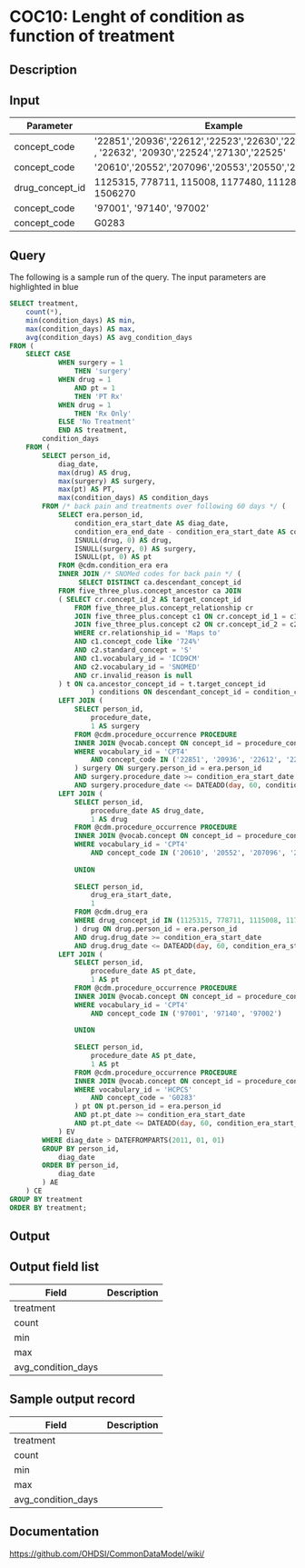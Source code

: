 <!---
Group:condition occurrence combinations
Name:COC10 Lenght of condition as function of treatment
Author:Patrick Ryan
CDM Version: 5.0
-->

# COC10: Lenght of condition as function of treatment

## Description
## Input

|  Parameter |  Example |  Mandatory |  Notes |
| --- | --- | --- | --- |
| concept_code | '22851','20936','22612','22523','22630','22614','22842' , '22632', '20930','22524','27130','22525' | Yes |   |
| concept_code | '20610','20552','207096','20553','20550','20605' | Yes |   |
| drug_concept_id | 1125315, 778711, 115008, 1177480, 1112807, 1506270 | Yes |   |
| concept_code | '97001', '97140', '97002' | Yes |   |
| concept_code | G0283 | Yes |   |

## Query
The following is a sample run of the query. The input parameters are highlighted in  blue  

```sql
SELECT treatment,
	count(*),
	min(condition_days) AS min,
	max(condition_days) AS max,
	avg(condition_days) AS avg_condition_days
FROM (
	SELECT CASE 
			WHEN surgery = 1
				THEN 'surgery'
			WHEN drug = 1
				AND pt = 1
				THEN 'PT Rx'
			WHEN drug = 1
				THEN 'Rx Only'
			ELSE 'No Treatment'
			END AS treatment,
		condition_days
	FROM (
		SELECT person_id,
			diag_date,
			max(drug) AS drug,
			max(surgery) AS surgery,
			max(pt) AS PT,
			max(condition_days) AS condition_days
		FROM /* back pain and treatments over following 60 days */ (
			SELECT era.person_id,
				condition_era_start_date AS diag_date,
				condition_era_end_date - condition_era_start_date AS condition_days,
				ISNULL(drug, 0) AS drug,
				ISNULL(surgery, 0) AS surgery,
				ISNULL(pt, 0) AS pt
			FROM @cdm.condition_era era
			INNER JOIN /* SNOMed codes for back pain */ (
				 SELECT DISTINCT ca.descendant_concept_id
            FROM five_three_plus.concept_ancestor ca JOIN
            ( SELECT cr.concept_id_2 AS target_concept_id
                FROM five_three_plus.concept_relationship cr
                JOIN five_three_plus.concept c1 ON cr.concept_id_1 = c1.concept_id
                JOIN five_three_plus.concept c2 ON cr.concept_id_2 = c2.concept_id
                WHERE cr.relationship_id = 'Maps to'
                AND c1.concept_code like '724%'
                AND c2.standard_concept = 'S'
                AND c1.vocabulary_id = 'ICD9CM'
                AND c2.vocabulary_id = 'SNOMED'
                AND cr.invalid_reason is null
            ) t ON ca.ancestor_concept_id = t.target_concept_id            
    				) conditions ON descendant_concept_id = condition_concept_id
			LEFT JOIN (
				SELECT person_id,
					procedure_date,
					1 AS surgery
				FROM @cdm.procedure_occurrence PROCEDURE
				INNER JOIN @vocab.concept ON concept_id = procedure_concept_id
				WHERE vocabulary_id = 'CPT4'
					AND concept_code IN ('22851', '20936', '22612', '22523', '22630', '22614*', '22842', '22632', '20930', '22524', '27130', '22525')
				) surgery ON surgery.person_id = era.person_id
				AND surgery.procedure_date >= condition_era_start_date
				AND surgery.procedure_date <= DATEADD(day, 60, condition_era_start_date)
			LEFT JOIN (
				SELECT person_id,
					procedure_date AS drug_date,
					1 AS drug
				FROM @cdm.procedure_occurrence PROCEDURE
				INNER JOIN @vocab.concept ON concept_id = procedure_concept_id
				WHERE vocabulary_id = 'CPT4'
					AND concept_code IN ('20610', '20552', '207096', '20553', '20550', '20605', '20551', '20600', '23350')
				
				UNION
				
				SELECT person_id,
					drug_era_start_date,
					1
				FROM @cdm.drug_era
				WHERE drug_concept_id IN (1125315, 778711, 1115008, 1177480, 1112807, 1506270)
				) drug ON drug.person_id = era.person_id
				AND drug.drug_date >= condition_era_start_date
				AND drug.drug_date <= DATEADD(day, 60, condition_era_start_date)
			LEFT JOIN (
				SELECT person_id,
					procedure_date AS pt_date,
					1 AS pt
				FROM @cdm.procedure_occurrence PROCEDURE
				INNER JOIN @vocab.concept ON concept_id = procedure_concept_id
				WHERE vocabulary_id = 'CPT4'
					AND concept_code IN ('97001', '97140', '97002')
				
				UNION
				
				SELECT person_id,
					procedure_date AS pt_date,
					1 AS pt
				FROM @cdm.procedure_occurrence PROCEDURE
				INNER JOIN @vocab.concept ON concept_id = procedure_concept_id
				WHERE vocabulary_id = 'HCPCS'
					AND concept_code = 'G0283'
				) pt ON pt.person_id = era.person_id
				AND pt.pt_date >= condition_era_start_date
				AND pt.pt_date <= DATEADD(day, 60, condition_era_start_date)
			) EV
		WHERE diag_date > DATEFROMPARTS(2011, 01, 01)
		GROUP BY person_id,
			diag_date
		ORDER BY person_id,
			diag_date
		) AE
	) CE
GROUP BY treatment
ORDER BY treatment;
```

## Output

## Output field list

|  Field |  Description |
| --- | --- |
| treatment |   |
| count |   |
| min |   |
| max |   |
| avg_condition_days |   |

## Sample output record

|  Field |  Description |
| --- | --- |
| treatment |   |
| count |   |
| min |   |
| max |   |
| avg_condition_days |   |

## Documentation
https://github.com/OHDSI/CommonDataModel/wiki/
